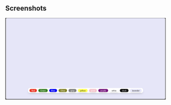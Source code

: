 ## Screenshots
![Image](https://github.com/YogeshDPalve/React-Projects/blob/main/Project-01/image.png)
